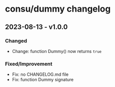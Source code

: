 # consu/dummy changelog

## 2023-08-13 - v1.0.0

### Changed

- Change: function Dummy() now returns `true`

### Fixed/Improvement

- Fix: no CHANGELOG.md file
- Fix: function Dummy signature
